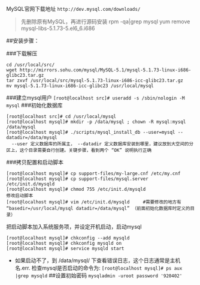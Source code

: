 MySQL官网下载地址 `http://dev.mysql.com/downloads/`

> 先删除原有MySQL，再进行源码安装
rpm -qa|grep mysql
yum remove mysql-libs-5.1.73-5.el6_6.i686

##安装步骤：

###下载解压
```
cd /usr/local/src/
wget http://mirrors.sohu.com/mysql/MySQL-5.1/mysql-5.1.73-linux-i686-glibc23.tar.gz 
tar zxvf /usr/local/src/mysql-5.1.73-linux-i686-icc-glibc23.tar.gz
mv mysql-5.1.73-linux-i686-icc-glibc23 /usr/local/mysql
```
###建立mysql用户
`[root@localhost src]# useradd -s /sbin/nologin -M mysql`
###初始化数据库
```
[root@localhost src]# cd /usr/local/mysql
[root@localhost mysql]# mkdir -p /data/mysql ; chown -R mysql:mysql /data/mysql
[root@localhost mysql]# ./scripts/mysql_install_db --user=mysql --datadir=/data/mysql
  --user 定义数据库的所属主， --datadir 定义数据库安装到哪里，建议放到大空间的分区上，这个目录需要自行创建。关键步骤，看到两个 “OK” 说明执行正确
```
###拷贝配置和启动脚本
```
[root@localhost mysql]# cp support-files/my-large.cnf /etc/my.cnf
[root@localhost mysql]# cp support-files/mysql.server /etc/init.d/mysqld
[root@localhost mysql]# chmod 755 /etc/init.d/mysqld
修改启动脚本
[root@localhost mysql]# vim /etc/init.d/mysqld     #需要修改的地方有 “basedir=/usr/local/mysql datadir=/data/mysql” （前面初始化数据库时定义的目录）
```
把启动脚本加入系统服务项，并设定开机启动，启动mysql
```
[root@localhost mysql]# chkconfig --add mysqld
[root@localhost mysql]# chkconfig mysqld on
[root@localhost mysql]# service mysqld start
```
* 如果启动不了，到 /data/mysql/ 下查看错误日志，这个日志通常是主机名.err. 检查mysql是否启动的命令为:
`[root@localhost mysql]# ps aux |grep mysqld`
##设置初始密码 
`mysqladmin -uroot password '920402'`
